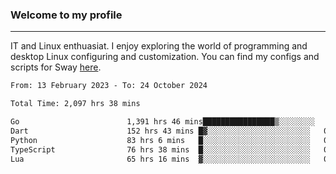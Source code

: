 ### Welcome to my profile

---

IT and Linux enthuasiat. I enjoy exploring the world of programming and desktop Linux configuring and customization. You can find my configs and scripts for Sway [here](https://github.com/uroborosq/mess-of-linux-configurations).

<!-- <div display="block">
 	<img align="left" width="48%" alt="isocalendar" src=".github/metrics/isocalendar_metrics.svg" />
	<img align="center" width="48%" alt="contributions" src=".github/metrics/contributions_metrics.svg" />
	<img align="center" alt="languages" src=".github/metrics/languages_metrics.svg" />
</div> -->

<!-- ![](https://komarev.com/ghpvc/?username=uroborosq&color=success&style=flat-square) -->
<!-- [](https://img.shields.io/github/last-commit/uroborosq/uroborosq?label=Profile%20updated&style=flat-square) -->

<!--START_SECTION:waka-->

```txt
From: 13 February 2023 - To: 24 October 2024

Total Time: 2,097 hrs 38 mins

Go                        1,391 hrs 46 mins████████████████▒░░░░░░░░   65.66 %
Dart                      152 hrs 43 mins █▓░░░░░░░░░░░░░░░░░░░░░░░   07.20 %
Python                    83 hrs 6 mins   █░░░░░░░░░░░░░░░░░░░░░░░░   03.92 %
TypeScript                76 hrs 38 mins  █░░░░░░░░░░░░░░░░░░░░░░░░   03.62 %
Lua                       65 hrs 16 mins  ▓░░░░░░░░░░░░░░░░░░░░░░░░   03.08 %
```

<!--END_SECTION:waka-->
